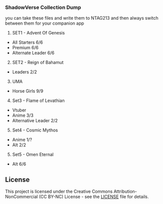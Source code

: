 ### ShadowVerse Collection Dump

you can take these files and write them to NTAG213 and then always switch between them for your companion app 

1. SET1 - Advent Of Genesis
  + All Starters 6/6
  + Premium 6/6
  + Alternate Leader 6/6 


2. SET2 - Reign of Bahamut
  + Leaders 2/2


3. UMA
  + Horse Girls 9/9 

4. Set3 - Flame of Levathian
  + Vtuber
  + Anime 3/3
  + Alternative Leader 2/2

5. Set4 - Cosmic Mythos
  + Anime 1/?
  + Alt 2/2

5. Set5 - Omen Eternal
  + Alt 6/6
  
     

## License

This project is licensed under the Creative Commons Attribution-NonCommercial (CC BY-NC) License - see the [LICENSE](LICENSE) file for details.
